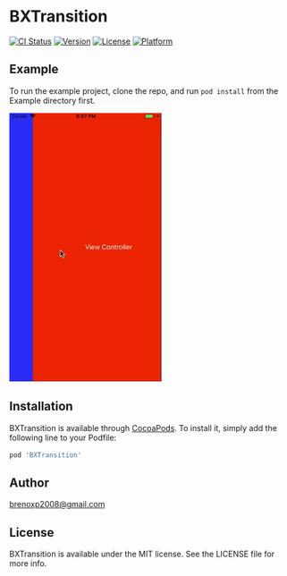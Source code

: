 # BXTransition

[![CI Status](https://img.shields.io/travis/brenoxp2008@hotmail.com/BXTransition.svg?style=flat)](https://travis-ci.org/brenoxp2008@hotmail.com/BXTransition)
[![Version](https://img.shields.io/cocoapods/v/BXTransition.svg?style=flat)](https://cocoapods.org/pods/BXTransition)
[![License](https://img.shields.io/cocoapods/l/BXTransition.svg?style=flat)](https://cocoapods.org/pods/BXTransition)
[![Platform](https://img.shields.io/cocoapods/p/BXTransition.svg?style=flat)](https://cocoapods.org/pods/BXTransition)

## Example

To run the example project, clone the repo, and run `pod install` from the Example directory first.

![Gif](https://github.com/brenoxp/BXTransition/blob/master/Example/images/BXTransition.gif?raw=true)

## Installation

BXTransition is available through [CocoaPods](https://cocoapods.org). To install
it, simply add the following line to your Podfile:

```ruby
pod 'BXTransition'
```

## Author

brenoxp2008@gmail.com

## License

BXTransition is available under the MIT license. See the LICENSE file for more info.
